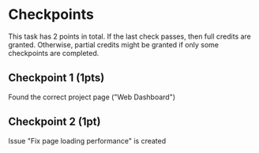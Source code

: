 # Checkpoints

This task has 2 points in total. If the last check passes, then full credits are
granted. Otherwise, partial credits might be granted if only some checkpoints are
completed.

## Checkpoint 1 (1pts)

Found the correct project page ("Web Dashboard")

## Checkpoint 2 (1pt)

Issue "Fix page loading performance" is created